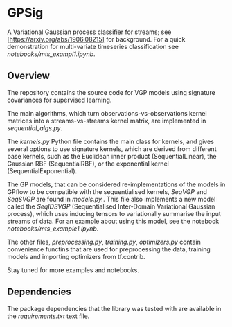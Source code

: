 # GPSig
A Variational Gaussian process classifier for streams; see [https://arxiv.org/abs/1906.08215] for background.
For a quick demonstration for multi-variate timeseries classification see *notebooks/mts_exampl1.ipynb*.

## Overview
The repository contains the source code for VGP models using signature covariances for supervised learning.

The main algorithms, which turn observations-vs-observations kernel matrices into a streams-vs-streams kernel matrix, are implemented in *sequential_algs.py*.

The *kernels.py* Python file contains the main class for kernels, and gives several options to use signature kernels, which are derived from different base kernels, such as the Euclidean inner product (SequentialLinear), the Gaussian RBF (SequentialRBF), or the exponential kernel (SequentialExponential).

The GP models, that can be considered re-implementations of the models in GPflow to be compatible with the sequentialised kernels, *SeqVGP* and *SeqSVGP* are found in *models.py.*. This file also implements a new model called the *SeqIDSVGP* (Sequentialised Inter-Domain Variational Gaussian process), which uses inducing tensors to variationally summarise the input streams of data. For an example about using this model, see the notebook *notebooks/mts_example1.ipynb*.

The other files, *preprocessing.py*, *training.py*, *optimizers.py* contain convenience functins that are used for preprocessing the data, training models and importing optimizers from tf.contrib. 

Stay tuned for more examples and notebooks.

## Dependencies

The package dependencies that the library was tested with are available in the *requirements.txt* text file. 
